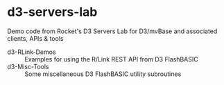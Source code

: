 d3-servers-lab
==============

Demo code from Rocket's D3 Servers Lab for D3/mvBase and associated clients, APIs &amp; tools

<dl>

<dt>d3-RLink-Demos</dt>
<dd>Examples for using the R/Link REST API from D3 FlashBASIC</dd>

<dt>d3-Misc-Tools</dt>
<dd>Some miscellaneous D3 FlashBASIC utility subroutines</dd>

</dl>